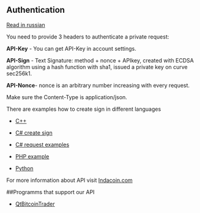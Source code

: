 ## Authentication

[Read in russian](https://github.com/IndacoinOrg/SigningAlgorithms/wiki/Авторизация-при-работе-с-API)

You need to provide 3 headers to authenticate a private request:

**API-Key** -    You can get API-Key in account settings.
 
**API-Sign** -   Text Signature: method + nonce + API­key, created with ECDSA algorithm using a hash function with sha­1, issued a private key on curve sec256k1.

**API-Nonce**-  nonce is an arbitrary number increasing with every request.

Make sure the Content-Type is application/json.

There are examples how to create sign in different languages

* [C++](https://github.com/IndacoinOrg/SigningAlgorithms/blob/master/CPPSigning.cpp)

* [C# create sign](https://github.com/IndacoinOrg/SigningAlgorithms/blob/master/CSharpSigning.cs)

* [C# request examples](https://github.com/IndacoinOrg/SigningAlgorithms/blob/master/CSharpSigningexamples.cs) 

* [PHP example](https://github.com/IndacoinOrg/SigningAlgorithms/blob/master/PHPSigningExampleGetBalance.php)

* [Python](https://github.com/IndacoinOrg/SigningAlgorithms/blob/master/PythonSigning.py)

For more information about API visit [Indacoin.com](https://indacoin.com/api)

##Programms that support our API

* [QtBitcoinTrader](https://github.com/IndacoinOrg/QtBitcoinTrader/wiki)
